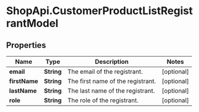 # ShopApi.CustomerProductListRegistrantModel

## Properties
Name | Type | Description | Notes
------------ | ------------- | ------------- | -------------
**email** | **String** | The email of the registrant. | [optional] 
**firstName** | **String** | The first name of the registrant. | [optional] 
**lastName** | **String** | The last name of the registrant. | [optional] 
**role** | **String** | The role of the registrant. | [optional] 


